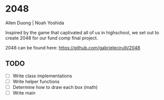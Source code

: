 # 2048 #

Allen Duong | Noah Yoshida 

Inspired by the game that captivated all of us in highschool, we set out to
create 2048 for our fund comp final project. 

2048 can be found here: https://github.com/gabrielecirulli/2048 

TODO
---

- [ ] Write class implementations 
- [ ] Write helper functions
- [ ] Determine how to draw each box (math)
- [ ] Write main 
